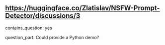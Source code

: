 ## https://huggingface.co/Zlatislav/NSFW-Prompt-Detector/discussions/3

contains_question: yes

question_part: Could provide a Python demo?